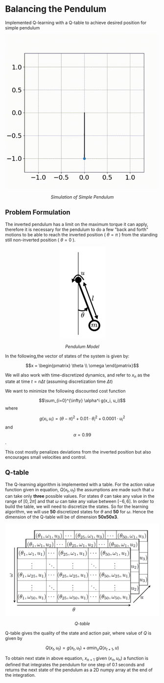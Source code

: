 # Balancing the Pendulum
Implemented Q-learning with a Q-table to achieve desired position for simple pendulum

<p align = 'center'><img src ='assets/pendulum.gif'></p>   
<p align = 'center'><em>Simulation of Simple Pendulum</em></p> 

## Problem Formulation

The inverted pendulum has a limit on the maximum torque it can apply, therefore it is necessary for the pendulum to do a few "back and forth" motions to be able to reach the inverted position ( $\theta=\pi$ ) from the standing still non-inverted position ( $\theta=0$ ).

<p align = 'center'><img src ='pendulum.png' width="150" height="300" ></p> 
<p align = 'center'><em>Pendulum Model</em></p> 

In the following,the vector of states of the system is given by:

$$x = \begin{pmatrix} 
\theta \\ 
\omega 
\end{pmatrix}$$

We will also work with time-discretized dynamics, and refer to $x_n$ as the state at time $t = n \Delta t$ (assuming discretization time $\Delta t$)

We want to minimize the following discounted cost function

$$\sum_{i=0}^{\infty} \alpha^i g(x_i, u_i)$$ where 

$$g(x_i, u_i) = (\theta-\pi)^2 + 0.01 \cdot \dot{\theta}_i^2 + 0.0001 \cdot u_i^2 $$ and $$\alpha=0.99$$.

This cost mostly penalizes deviations from the inverted position but also encourages small velocities and control.

## Q-table

The Q-learning algorithm is implemented with a table. For the action value function given in equation, $Q(x_t, u_t)$ the assumptions are made such that $u$ can take only **three** possible values. For states $\theta$ can take any value in the range of ${[0,2\pi]}$ and that $\omega$ can take any value between ${[-6,6]}$. In order to build the table, we will need to discretize the states. So for the learning algorithm, we will use $\mathbf{50}$ discretized states for $\theta$ and $\mathbf{50}$ for $\omega$. Hence the dimension of the Q-table will be of dimension $\mathbf{50x50x3}$.

<p align = 'center'><img src ='assets/Q-table.png' width="600" height="300" ></p>   
<p align = 'center'><em>Q-table</em></p> 

Q-table gives the quality of the state and action pair, where value of $Q$ is given by 

$$ Q(x_t,u_t)=g(x_t, u_t)+ \alpha \min_{u}Q(x_{t+1}, u) $$

To obtain next state in above equation, $x_{n+1}$ given $(x_n, u_n)$ a function is defined that integrates the pendulum for one step of 0.1 seconds and returns the next state of the pendulum as a 2D numpy array at the end of the integration.
